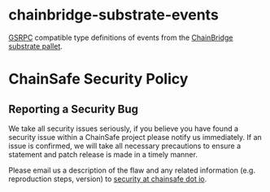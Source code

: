 # chainbridge-substrate-events

[GSRPC](https://github.com/centrifuge/go-substrate-rpc-client) compatible type definitions of events from the [ChainBridge substrate pallet](https://github.com/ChainSafe/chainbridge-substrate/).

# ChainSafe Security Policy

## Reporting a Security Bug

We take all security issues seriously, if you believe you have found a security issue within a ChainSafe
project please notify us immediately. If an issue is confirmed, we will take all necessary precautions 
to ensure a statement and patch release is made in a timely manner.

Please email us a description of the flaw and any related information (e.g. reproduction steps, version) to
[security at chainsafe dot io](mailto:security@chainsafe.io).
